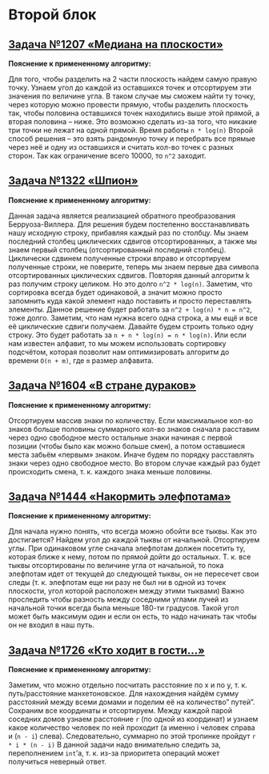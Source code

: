 # Второй блок

## [Задача №1207 «Медиана на плоскости»](P3212_AAnishchenko_1207.cpp)

**Пояснение к примененному алгоритму:** 

Для того, чтобы разделить на 2 части плоскость найдем самую правую точку. Узнаем угол до каждой из оставшихся точек и отсортируем эти значения по величине угла. В таком случае мы сможем найти ту точку, через которую можно провести прямую, чтобы разделить плоскость так, чтобы половина оставшихся точек находились выше этой прямой, а вторая половина – ниже. Это возможно сделать из-за того, что никакие три точки не лежат на одной прямой. Время работы `n * log(n)`
Второй способ решения – это взять рандомную точку и перебрать все прямые через неё и одну из оставшихся и считать кол-во точек с разных сторон. Так как ограничение всего 10000, то `n^2` заходит.


## [Задача №1322 «Шпион»](P3212_AAnishchenko_1322.cpp)

**Пояснение к примененному алгоритму:** 

Данная задача является реализацией обратного преобразования Берруоза-Виллера.
Для решения будем постепенно восстанавливать нашу исходную строку, прибавляя каждый раз по столбцу. Мы знаем последний столбец циклических сдвигов отсортированных, а также мы знаем первый столбец (отсортированный последний столбец). Циклически сдвинем полученные строки вправо и отсортируем полученные строки, не поверите, теперь мы знаем первые два символа отсортированных циклических сдвигов. Повторяя данный алгоритм k раз получим строку целиком. Но это долго `n^2 * log(n)`.
Заметим, что сортировка всегда будет одинаковой, а значит можно просто запомнить куда какой элемент надо поставить и просто переставлять элементы. Данное решение будет работать за `n^2 + log(n) * n = n^2`, тоже долго.
Заметим, что нам нужна всего одна строка, а мы ещё и все её циклические сдвиги получаем. Давайте будем строить только одну строку. Это будет работать за `n + n * log(n) = n * log(n)`. Или если нам известен алфавит, то мы можем использовать сортировку подсчётом, которая позволит нам оптимизировать алгоритм до времени `O(n + m)`, где `m` размер алфавита. 


## [Задача №1604 «В стране дураков»](P3212_AAnishchenko_1604.cpp)

**Пояснение к примененному алгоритму:** 

Отсортируем массив знаки по количеству. Если максимальное кол-во знаков больше половины суммарного кол-во знаков сначала расставим через одно свободное место остальные знаки начиная с первой позиции (чтобы было как можно больше смен), а потом оставшиеся места забьём «первым» знаком. Иначе будем по порядку расставлять знаки через одно свободное место. Во втором случае каждый раз будет происходить смена, т. к. каждого знака меньше половины.

## [Задача №1444 «Накормить элефпотама»](P3212_AAnishchenko_1444.cpp)

**Пояснение к примененному алгоритму:**

Для начала нужно понять, что всегда можно обойти все тыквы. Как это достигается? Найдем угол до каждой тыквы от начальной. Отсортируем углы. При одинаковом угле сначала элефпотам должен посетить ту, которая ближе к нему, потом по прямой дойти до остальных. Т. к. все тыквы отсортированы по величине угла от начальной, то пока элефпотам идет от текущей до следующей тыквы, он не пересечет свои следы (т. к. элефпотам еще ни разу не был ни в одной из точек плоскости, угол которой расположен между этими тыквами)
Важно проследить чтобы разность между соседними углами лучей из начальной точки всегда была меньше 180-ти градусов. Такой угол может быть максимум один и если он есть, то надо начинать так чтобы он не входил в наш путь.


## [Задача №1726 «Кто ходит в гости…»](P3212_AAnishchenko_1726.cpp)

**Пояснение к примененному алгоритму:**

Заметим, что можно отдельно посчитать расстояние по x и по y, т. к. путь/расстояние манхетоновское. Для нахождения найдём сумму расстояний между всеми домами и поделим её на количество” путей”.
Сохраним все координаты и отсортируем. Между каждой парой соседних домов узнаем расстояние `r` (по одной из координат) и узнаем какое количество человек по ней проходит (а именно i человек справа и (`n - i`) слева). Следовательно, суммарно по этой тропинке пройдут `r * i * (n - i)`
В данной задачи надо внимательно следить за, переполнением `int`’а, т. к. из-за приоритета операций может получиться неверный ответ.